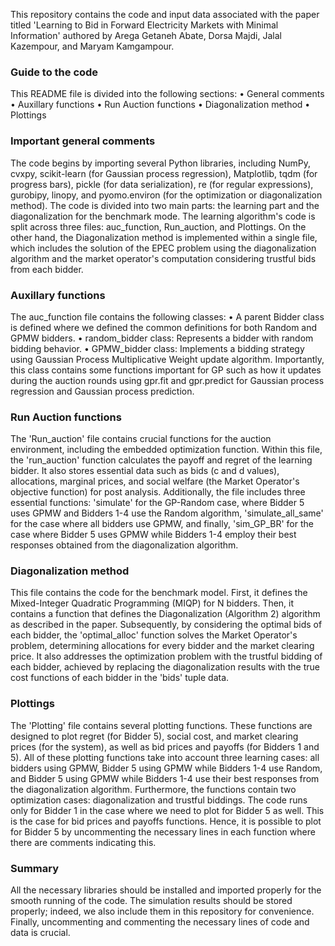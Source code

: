 This repository contains the code and input data associated with the paper titled 'Learning to Bid in Forward Electricity Markets with Minimal Information' authored by Arega Getaneh Abate, Dorsa Majdi, Jalal Kazempour, and Maryam Kamgampour.

### Guide to the code

This README file is divided into the following sections:
•	General comments
•	Auxillary functions
•	Run Auction functions
•	Diagonalization method
•	Plottings

### Important general comments

The code begins by importing several Python libraries, including NumPy, cvxpy, scikit-learn (for Gaussian process regression), Matplotlib, tqdm (for progress bars), pickle (for data serialization), re (for regular expressions), gurobipy, linopy, and pyomo.environ (for the optimization or diagonalization method).
The code is divided into two main parts: the learning part and the diagonalization for the benchmark mode. The learning algorithm's code is split across three files: auc_function, Run_auction, and Plottings. On the other hand, the Diagonalization method is implemented within a single file, which includes the solution of the EPEC problem using the diagonalization algorithm and the market operator's computation considering trustful bids from each bidder.

### Auxillary functions

The auc_function file contains the following classes:
•	A parent Bidder class is defined where we defined the common definitions for both Random and GPMW bidders.
•	random_bidder class: Represents a bidder with random bidding behavior.
•	GPMW_bidder class: Implements a bidding strategy using Gaussian Process Multiplicative Weight update algorithm. Importantly, this class contains some functions important for GP such as how it updates during the auction rounds using gpr.fit and gpr.predict for Gaussian process regression and Gaussian process prediction.

### Run Auction functions

The 'Run_auction' file contains crucial functions for the auction environment, including the embedded optimization function. Within this file, the 'run_auction' function calculates the payoff and regret of the learning bidder. It also stores essential data such as bids (c and d values), allocations, marginal prices, and social welfare (the Market Operator's objective function) for post analysis.
Additionally, the file includes three essential functions: 'simulate' for the GP-Random case, where Bidder 5 uses GPMW and Bidders 1-4 use the Random algorithm, 'simulate_all_same' for the case where all bidders use GPMW, and finally, 'sim_GP_BR' for the case where Bidder 5 uses GPMW while Bidders 1-4 employ their best responses obtained from the diagonalization algorithm.

### Diagonalization method

This file contains the code for the benchmark model. First, it defines the Mixed-Integer Quadratic Programming (MIQP) for N bidders. Then, it contains a function that defines the Diagonalization (Algorithm 2) algorithm as described in the paper. Subsequently, by considering the optimal bids of each bidder, the 'optimal_alloc' function solves the Market Operator's problem, determining allocations for every bidder and the market clearing price. It also addresses the optimization problem with the trustful bidding of each bidder, achieved by replacing the diagonalization results with the true cost functions of each bidder in the 'bids' tuple data.

### Plottings

The 'Plotting' file contains several plotting functions. These functions are designed to plot regret (for Bidder 5), social cost, and market clearing prices (for the system), as well as bid prices and payoffs (for Bidders 1 and 5). All of these plotting functions take into account three learning cases: all bidders using GPMW, Bidder 5 using GPMW while Bidders 1-4 use Random, and Bidder 5 using GPMW while Bidders 1-4 use their best responses from the diagonalization algorithm. Furthermore, the functions contain two optimization cases: diagonalization and trustful biddings.
The code runs only for Bidder 1 in the case where we need to plot for Bidder 5 as well. This is the case for bid prices and payoffs functions.  Hence, it is possible to plot for Bidder 5 by uncommenting the necessary lines in each function where there are comments indicating this.

### Summary

All the necessary libraries should be installed and imported properly for the smooth running of the code. The simulation results should be stored properly; indeed, we also include them in this repository for convenience. Finally, uncommenting and commenting the necessary lines of code and data is crucial. 

